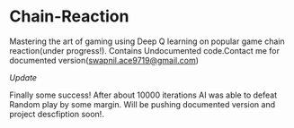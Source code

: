 # Chain-Reaction
Mastering the art of gaming using Deep Q learning on popular game chain reaction(under progress!).
Contains Undocumented code.Contact me for documented version(swapnil.ace9719@gmail.com)

*Update*

Finally some success!
After about 10000 iterations AI was able to defeat Random play by some margin.
Will be pushing documented version and project descfiption soon!.
